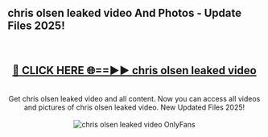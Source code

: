 <h2>chris olsen leaked video And Photos - Update Files 2025!</h2>
<br>
<div align="center">
<h2><a href="https://linkcuts.com/hfmhzwbr" rel="nofollow">🔴 CLICK HERE 🌐==►► chris olsen leaked video</a></h2>
<br>
Get chris olsen leaked video and all content. Now you can access all videos and pictures of chris olsen leaked video. New Updated Files 2025!
<br>
<br>
<a href="https://linkcuts.com/hfmhzwbr" rel="nofollow" data-target="animated-image.originalLink"><img src="https://i.ibb.co.com/WyWwxjT/player-gif2.gif" alt="chris olsen leaked video OnlyFans" style="max-width: 100%; display: inline-block;" data-target="animated-image.originalImage"></a>
</div>
<br>
